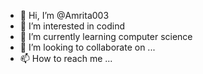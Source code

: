 - 👋 Hi, I’m @Amrita003
- 👀 I’m interested in codind
- 🌱 I’m currently learning computer science
- 💞️ I’m looking to collaborate on ...
- 📫 How to reach me ...

<!---
Amrita003/Amrita003 is a ✨ special ✨ repository because its `README.md` (this file) appears on your GitHub profile.
You can click the Preview link to take a look at your changes.
--->
